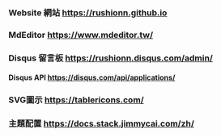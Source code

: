 ### Website 網站 https://rushionn.github.io
### MdEditor https://www.mdeditor.tw/ 
### Disqus 留言板 https://rushionn.disqus.com/admin/
#### Disqus API https://disqus.com/api/applications/
### SVG圖示 https://tablericons.com/
### 主題配置 https://docs.stack.jimmycai.com/zh/